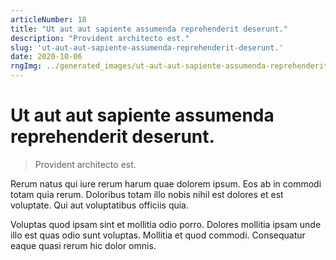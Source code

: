```yaml
---
articleNumber: 18
title: "Ut aut aut sapiente assumenda reprehenderit deserunt."
description: "Provident architecto est."
slug: 'ut-aut-aut-sapiente-assumenda-reprehenderit-deserunt.'
date: 2020-10-06
rngImg: ../generated_images/ut-aut-aut-sapiente-assumenda-reprehenderit-deserunt..jpg
---
```


# Ut aut aut sapiente assumenda reprehenderit deserunt.

> Provident architecto est.

Rerum natus qui iure rerum harum quae dolorem ipsum. Eos ab in commodi totam quia rerum. Doloribus totam illo nobis nihil est dolores et est voluptate. Qui aut voluptatibus officiis quia.
 Voluptas quod ipsam sint et mollitia odio porro. Dolores mollitia ipsam unde illo est quas odio sunt voluptas. Mollitia et quod commodi. Consequatur eaque quasi rerum hic dolor omnis.
